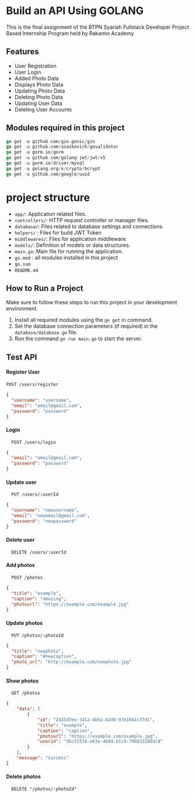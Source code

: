 # Build an API Using GOLANG
This is the final assignment of the BTPN Syariah Fullstack Developer Project Based Internship Program held by Rakamin Academy

## Features

- User Registration
- User Login
- Added Photo Data
- Displays Photo Data
- Updating Photo Data
- Deleting Photo Data
- Updating User Data
- Deleting User Accounts

## Modules required in this project

```go
go get -u github.com/gin-gonic/gin
go get -u github.com/asaskevich/govalidator
go get -u gorm.io/gorm
go get -u github.com/golang-jwt/jwt/v5
go get -u gorm.io/driver/mysql
go get -u golang.org/x/crypto/bcrypt
go get -u github.com/google/uuid
```

# project structure

- `app/`: Application related files.
- `controllers/`: HTTP request controller or manager files.
- `database/`: Files related to database settings and connections.
- `helpers/` : Files for build JWT Token
- `middlewares/`: Files for application middleware.
- `models/`: Definition of models or data structures.
- `main.go`: Main file for running the application.
- `go.mod` : all modules installed in this project
- `go.sum`
- `README.md`

## How to Run a Project

Make sure to follow these steps to run this project in your development environment.

1. Install all required modules using the `go get` in command.
2. Set the database connection parameters (if required) in the `database/database.go` file.
3. Run the command `go run main.go` to start the server.

## Test API

#### Register User
```
POST /users/register 
```
```json
{
  "username": "username",
  "email": "email@gmail.com",
  "password": "password"
}
```

#### Login

```
  POST /users/login
```

```json
{
  "email": "email@gmail.com",
  "password": "password"
}
```

#### Update user

```
  PUT /users/:userId
```

```json
{
  "username": "newusername",
  "email": "newemail@gmail.com",
  "password": "newpassword"
}
```

#### Delete user

```
  DELETE /users/:userId
```

#### Add photos

```
  POST /photos
```

```json
{
  "title": "example",
  "caption": "amazing",
  "photourl": "https://example.com/example.jpg"
}
```

#### Update photos

```
  PUT /photos/:photoId
```

```json
{
  "title": "newphoto",
  "caption": "#newcaption",
  "photo_url": "http://example.com/newphoto.jpg"
}
```

#### Show photos

```
  GET /photos
```

```json
{
    "data": [
        {
            "id": "2435d7ee-3412-4b5a-8249-97e1041c37d1",
            "title": "example",
            "caption": "caption",
            "photourl": "https://example.com/example.jpg",
            "userid": "5bc51574-e63e-4b04-b1c9-706633288dc8"
        }
    ],
    "message": "success"
}
```

#### Delete photos

```
  DELETE "/photos/:photoId"
```

